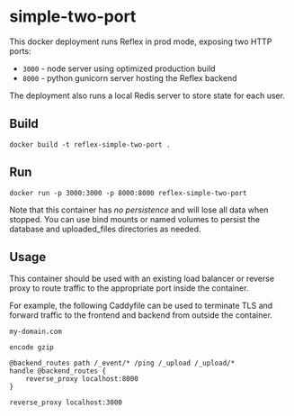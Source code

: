 # simple-two-port

This docker deployment runs Reflex in prod mode, exposing two HTTP ports:

- `3000` - node server using optimized production build
- `8000` - python gunicorn server hosting the Reflex backend

The deployment also runs a local Redis server to store state for each user.

## Build

```console
docker build -t reflex-simple-two-port .
```

## Run

```console
docker run -p 3000:3000 -p 8000:8000 reflex-simple-two-port
```

Note that this container has _no persistence_ and will lose all data when
stopped. You can use bind mounts or named volumes to persist the database and
uploaded_files directories as needed.

## Usage

This container should be used with an existing load balancer or reverse proxy to
route traffic to the appropriate port inside the container.

For example, the following Caddyfile can be used to terminate TLS and forward
traffic to the frontend and backend from outside the container.

```
my-domain.com

encode gzip

@backend_routes path /_event/* /ping /_upload /_upload/*
handle @backend_routes {
	reverse_proxy localhost:8000
}

reverse_proxy localhost:3000
```
